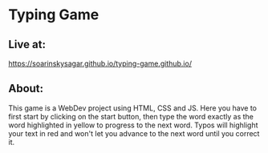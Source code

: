 # Typing Game

## Live at:
https://soarinskysagar.github.io/typing-game.github.io/

## About:
This game is a WebDev project using HTML, CSS and JS. Here you have to first start by clicking on the start button, then type the word exactly as the word highlighted in yellow to progress to the next word. Typos will highlight your text in red and won't let you advance to the next word until you correct it.
